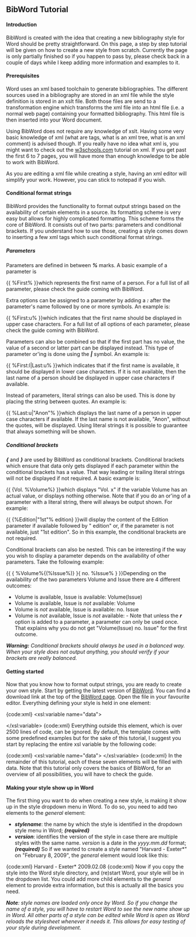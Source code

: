## BibWord Tutorial
#### Introduction
BibWord is created with the idea that creating a new bibliography style for Word should be pretty straightforward. On this page, a step by step tutorial will be given on how to create a new style from scratch. Currently the page is only partially finished so if you happen to pass by, please check back in a couple of days while I keep adding more information and examples to it.
#### Prerequisites
Word uses an xml based toolchain to generate bibliographies. The different sources used in a bibliography are stored in an xml file while the style definition is stored in an xslt file. Both those files are send to a transformation engine which transforms the xml file into an html file (i.e. a normal web page) containing your formatted bibliography. This html file is then inserted into your Word document.

Using BibWord does not require any knowledge of xslt. Having some very basic knowledge of xml (what are tags, what is an xml tree, what is an xml comment) is advised though. If you really have no idea what xml is, you might want to check out the [w3schools.com](http://www.w3schools.com/xml/default.asp) tutorial on xml. If you get past the first 6 to 7 pages, you will have more than enough knowledge to be able to work with BibWord.

As you are editing a xml file while creating a style, having an xml editor will simplify your work. However, you can stick to notepad if you wish.
#### Conditional format strings
BibWord provides the functionality to format output strings based on the availability of certain elements in a source. Its formatting scheme is very easy but allows for highly complicated formatting. This scheme forms the core of BibWord. It consists out of two parts: parameters and conditional brackets. If you understand how to use those, creating a style comes down to inserting a few xml tags which such conditional format strings.

##### Parameters
Parameters are defined in between _**%**_ marks. A basic example of a parameter is

{{
  %First%
}}which represents the first name of a person. For a full list of all parameter, please check the guide coming with BibWord.

Extra options can be assigned to a parameter by adding a _**:**_ after the parameter's name followed by one or more symbols. An example is:

{{
  %First:u%
}}which indicates that the first name should be displayed in upper case characters. For a full list of all options of each parameter, please check the guide coming with BibWord.

Parameters can also be combined so that if the first part has no value, the value of a second or latter part can be displayed instead. This type of parameter or'ing is done using the _**|**_ symbol. An example is:

{{
  %First:l|Last:u%
}}which indicates that if the first name is available, it should be displayed in lower case characters. If it is not available, then the last name of a person should be displayed in upper case characters if available.

Instead of parameters, literal strings can also be used. This is done by placing the string between quotes. An example is:

{{
  %Last:u|"Anon"%
}}which displays the last name of a person in upper case characters if available. If the last name is not available, "Anon", without the quotes, will be displayed. Using literal strings it is possible to guarantee that always something will be shown.

##### Conditional brackets
_**{**_ and _**}**_ are used by BibWord as conditional brackets. Conditional brackets which ensure that data only gets displayed if each parameter within the conditional brackets has a value. That way leading or trailing literal strings will not be displayed if not required. A basic example is:

{{
  {Vol. %Volume%}
}}which displays "Vol. x" if the variable Volume has an actual value, or displays nothing otherwise. Note that if you do an or'ing of a parameter with a literal string, there will always be output shown. For example:

{{
  {%Edition|"1st"% edition}
}}will display the content of the Edition parameter if available followed by " edition" or, if the parameter is not available, just "1st edition". So in this example, the conditional brackets are not required.

Conditional brackets can also be nested. This can be interesting if the way you wish to display a parameter depends on the availability of other parameters. Take the following example:

{{
  { %Volume%{(%Issue%)} }{ no. %Issue% }
}}Depending on the availability of the two parameters Volume and Issue there are 4 different outcomes:
* Volume is available, Issue is available: Volume(Issue) 
* Volume is available, Issue is _not_ available: Volume 
* Volume is _not_ available, Issue is available: no. Issue 
* Volume is _not_ available, Issue is _not_ available: -
Note that unless the _**r**_ option is added to a parameter, a parameter can only be used once. That explains why you do not get "Volume(Issue) no. Issue" for the first outcome.

_**Warning:** Conditional brackets should always be used in a balanced way. When your style does not output anything, you should verify if your brackets are really balanced._
#### Getting started
Now that you know how to format output strings, you are ready to create your own style. Start by getting the latest version of [BibWord](BibWord). You can find a download link at the top of the [BibWord page](BibWord). Open the file in your favourite editor. Everything defining your style is held in one element:

{code:xml}
<xsl:variable name="data">
  <!-- A bunch of data. -->
</xsl:variable>
{code:xml}
Everything outside this element, which is over 2500 lines of code, can be ignored. By default, the template comes with some predefined examples but for the sake of this tutorial, I suggest you start by replacing the entire xsl variable by the following code:

{code:xml}
<xsl:variable name="data">
  <general></general>
  <importantfields></importantfields>
  <citation></citation>
  <bibliography></bibliography>
  <namelists></namelists>
  <strings></strings>
  <extensions></extensions>
</xsl:variable>
{code:xml}
In the remainder of this tutorial, each of these seven elements will be filled with data. Note that this tutorial only covers the basics of BibWord, for an overview of all possibilities, you will have to check the guide.
#### Making your style show up in Word
The first thing you want to do when creating a new style, is making it show up in the style dropdown menu in Word. To do so, you need to add two elements to the _general_ element:
* **_stylename_**: the name by which the style is identified in the dropdown style menu in Word; _**(required)**_
* **_version_**: identifies the version of the style in case there are multiple styles with the same name. _version_ is a date in the _yyyy.mm.dd_ format; _**(required)**_
So if we wanted to create a style named "Harvard - Exeter*" on "February 8, 2009", the _general_ element would look like this:

{code:xml}
    <general>
      <stylename>Harvard - Exeter*</stylename>
      <version>2009.02.08</version>
    </general>
{code:xml}
Now if you copy the style into the Word style directory, and (re)start Word, your style will be in the dropdown list. You could add more child elements to the _general_ element to provide extra information, but this is actually all the basics you need. 

_**Note**: style names are loaded only once by Word. So if you change the name of a style, you will have to restart Word to see the new name show up in Word. All other parts of a style can be edited while Word is open as Word reloads the stylesheet whenever it needs it. This allows for easy testing of your style during development._